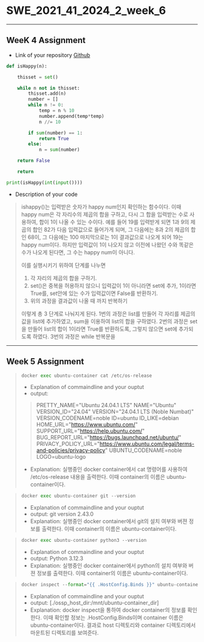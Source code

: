 # SWE_2021_41_2024_2_week_6
---
## WeeK 4 Assignment
* Link of your repository    [Github](https://github.com/Lee-seunghyeon2/-SWE_2021_41_2024_2_week_4/blob/main/2021310999_%EC%9D%B4%EC%8A%B9%ED%98%84%20(5).ipynb)  
</pre>

```python
def isHappy(n):

    thisset = set()

    while n not in thisset:
        thisset.add(n)
        number = []
        while n != 0:
            temp = n % 10
            number.append(temp*temp)
            n //= 10

        if sum(number) == 1:
            return True
        else:
            n = sum(number)

    return False

    return

print(isHappy(int(input())))
```
* Description of your code
> ishappy()는 입력받은 숫자가 happy num인지 확인하는 함수이다. 이때 happy num은 각 자리수의 제곱의 합을 구하고, 다시 그 합을 입력받는 수로 사용하여, 합이 1이 나올 수 있는 수이다.
> 예를 들어 19를 입력받게 되면 1과 9의 제곱의 합인 82가 다음 입력값으로 들어가게 되며, 그 다음에는 8과 2의 제곱의 합인 68이, 그 다음에는 100 마지막으로는 1이 결과값으로 나오게 되어 19는 happy num이다.
> 하지만 입력값이 1이 나오지 않고 이전에 나왔던 수와 똑같은 수가 나오게 된다면, 그 수는 happy num이 아니다.
>
> 이를 실행시키기 위하여 단계를 나누면
> 1. 각 자리의 제곱의 합을 구하기.
> 2. set()은 중복을 허용하지 않으니 입력값이 1이 아니라면 set에 추가, 1이라면 True를, set안에 있는 수가 입력값이면 False를 반환하기.
> 3. 위의 과정을 결과값이 나올 때 까지 반복하기
>
> 이렇게 총 3 단계로 나눠지게 된다.
> 1번의 과정은 list를 만들어 각 자리를 제곱의 값을 list에 추가하였고, sum을 이용하여 list의 합을 구하였다.
> 2번의 과정은 set을 만들어 list의 합이 1이라면 True를 반환하도록, 그렇지 않으면 set에 추가되도록 하였다.
> 3번의 과정은 while 반복문을 
---
## Week 5 Assignment


</pre>

>```python  
>docker exec ubuntu-container cat /etc/os-release 
>``` 
>* Explanation of commaindline and your ouptut
>* output:
>> PRETTY_NAME="Ubuntu 24.04.1 LTS"
NAME="Ubuntu"
VERSION_ID="24.04"
VERSION="24.04.1 LTS (Noble Numbat)"
VERSION_CODENAME=noble
ID=ubuntu
ID_LIKE=debian
HOME_URL="https://www.ubuntu.com/"
SUPPORT_URL="https://help.ubuntu.com/"
BUG_REPORT_URL="https://bugs.launchpad.net/ubuntu/"
PRIVACY_POLICY_URL="https://www.ubuntu.com/legal/terms-and-policies/privacy-policy"
UBUNTU_CODENAME=noble
>>LOGO=ubuntu-logo
>* Explanation: 실행중인 docker container에서 cat 명령어를 사용하여 /etc/os-release 내용을 출력한다.
이때 container의 이름은 ubuntu-container이다.

</pre>  

>```python   
>docker exec ubuntu-container git --version
>```
>* Explanation of commaindline and your ouptut
>* output: git version 2.43.0
>* Explanation: 실행중인 docker container에서 git의 설치 여부와 버젼 정보를 출력한다.
이때 container의 이름은 ubuntu-container이다.

</pre>

>```python   
>docker exec ubuntu-container python3 --version
>```
>* Explanation of commaindline and your ouptut
>* output: Python 3.12.3
>* Explanation: 실행중인 docker container에서 python의 설치 여부와 버젼 정보를 출력한다.
이때 container의 이름은 ubuntu-container이다.

</pre>

>```python   
>docker inspect --format="{{ .HostConfig.Binds }}" ubuntu-container
>```
>* Explanation of commaindline and your ouptut
>* output: [./ossp_host_dir:/mnt/ubuntu-container_dir]
>* Explanation: docker inspect을 통하여 docker container의 정보를 확인한다.
이때 확인할 정보는 .HostConfig.Binds이며 container 이름은 ubuntu-container이다.
결과로 host 디렉토리와 container 디렉토리에서 마운트된 디렉토리를 보여준다.
